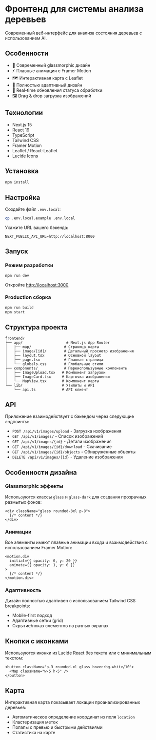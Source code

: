 # Фронтенд для системы анализа деревьев

Современный веб-интерфейс для анализа состояния деревьев с использованием AI.

## Особенности

- 🎨 Современный glassmorphic дизайн
- ⚡ Плавные анимации с Framer Motion
- 🗺️ Интерактивная карта с Leaflet
- 📱 Полностью адаптивный дизайн
- 🔄 Real-time обновления статуса обработки
- 🖼️ Drag & drop загрузка изображений

## Технологии

- Next.js 15
- React 19
- TypeScript
- Tailwind CSS
- Framer Motion
- Leaflet / React-Leaflet
- Lucide Icons

## Установка

```bash
npm install
```

## Настройка

Создайте файл `.env.local`:

```bash
cp .env.local.example .env.local
```

Укажите URL вашего бэкенда:

```env
NEXT_PUBLIC_API_URL=http://localhost:8000
```

## Запуск

### Режим разработки

```bash
npm run dev
```

Откройте [http://localhost:3000](http://localhost:3000)

### Production сборка

```bash
npm run build
npm start
```

## Структура проекта

```
frontend/
├── app/                    # Next.js App Router
│   ├── map/               # Страница карты
│   ├── image/[id]/        # Детальный просмотр изображения
│   ├── layout.tsx         # Основной layout
│   ├── page.tsx           # Главная страница
│   └── globals.css        # Глобальные стили
├── components/            # Переиспользуемые компоненты
│   ├── ImageUpload.tsx   # Компонент загрузки
│   ├── ImageCard.tsx     # Карточка изображения
│   └── MapView.tsx       # Компонент карты
└── lib/                  # Утилиты и API
    └── api.ts            # API клиент
```

## API

Приложение взаимодействует с бэкендом через следующие эндпоинты:

- `POST /api/v1/images/upload` - Загрузка изображения
- `GET /api/v1/images/` - Список изображений
- `GET /api/v1/images/{id}` - Детали изображения
- `GET /api/v1/images/{id}/download` - Скачивание
- `GET /api/v1/images/{id}/objects` - Обнаруженные объекты
- `DELETE /api/v1/images/{id}` - Удаление изображения

## Особенности дизайна

### Glassmorphic эффекты

Используются классы `glass` и `glass-dark` для создания прозрачных размытых фонов:

```tsx
<div className="glass rounded-3xl p-8">
  {/* content */}
</div>
```

### Анимации

Все элементы имеют плавные анимации входа и взаимодействия с использованием Framer Motion:

```tsx
<motion.div
  initial={{ opacity: 0, y: 20 }}
  animate={{ opacity: 1, y: 0 }}
>
  {/* content */}
</motion.div>
```

### Адаптивность

Дизайн полностью адаптивен с использованием Tailwind CSS breakpoints:

- Mobile-first подход
- Адаптивные сетки (grid)
- Скрытие/показ элементов на разных экранах

## Кнопки с иконками

Используются иконки из Lucide React без текста или с минимальным текстом:

```tsx
<button className="p-3 rounded-xl glass hover:bg-white/10">
  <Map className="w-5 h-5" />
</button>
```

## Карта

Интерактивная карта показывает локации проанализированных деревьев:

- Автоматическое определение координат из поля `location`
- Кластеризация меток
- Попапы с превью и быстрыми действиями
- Статистика на карте

